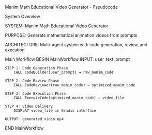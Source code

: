 Manim Math Educational Video Generator - Pseudocode



System Overview


SYSTEM: Manim Math Educational Video Generator


PURPOSE: Generate mathematical animation videos from prompts


ARCHITECTURE: Multi-agent system with code generation, review, and execution


Main Workflow
BEGIN MainWorkflow
    INPUT: user_text_prompt
    
    STEP 1: Code Generation Phase
        CALL CodeBuilder(user_prompt) → raw_manim_code
    
    STEP 2: Code Review Phase  
        CALL CodeReviewer(raw_manim_code) → optimized_manim_code
    
    STEP 3: Code Execution Phase
        CALL ExecuteCode(optimized_manim_code) → video_file
    
    STEP 4: Video Delivery
        DISPLAY video_file in Gradio interface
        
    OUTPUT: generated_video.mp4
END MainWorkflow
